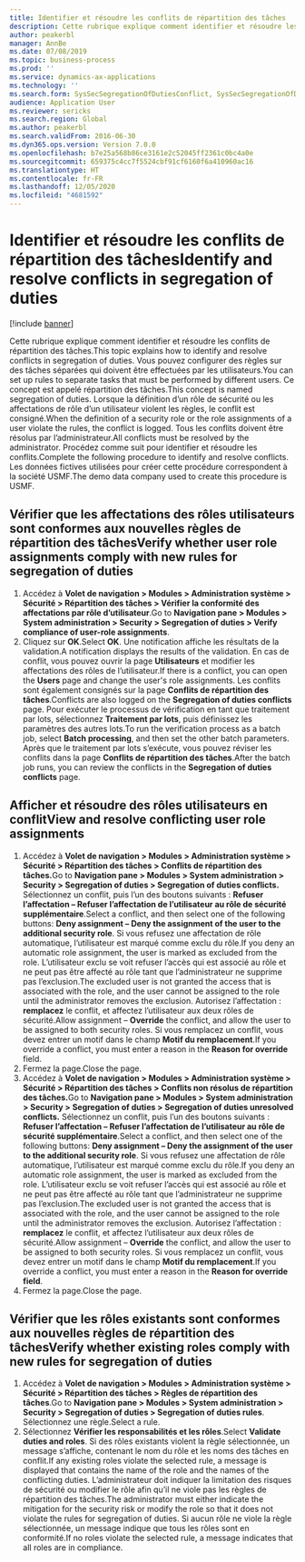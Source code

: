 ```yaml
---
title: Identifier et résoudre les conflits de répartition des tâches
description: Cette rubrique explique comment identifier et résoudre les conflits de répartition des tâches.
author: peakerbl
manager: AnnBe
ms.date: 07/08/2019
ms.topic: business-process
ms.prod: ''
ms.service: dynamics-ax-applications
ms.technology: ''
ms.search.form: SysSecSegregationOfDutiesConflict, SysSecSegregationOfDutiesRule
audience: Application User
ms.reviewer: sericks
ms.search.region: Global
ms.author: peakerbl
ms.search.validFrom: 2016-06-30
ms.dyn365.ops.version: Version 7.0.0
ms.openlocfilehash: b7e25a568b86ce3161e2c52045ff2361c0bc4a0e
ms.sourcegitcommit: 659375c4cc7f5524cbf91cf6160f6a410960ac16
ms.translationtype: HT
ms.contentlocale: fr-FR
ms.lasthandoff: 12/05/2020
ms.locfileid: "4681592"
---
```

# <a name="identify-and-resolve-conflicts-in-segregation-of-duties"></a><span data-ttu-id="4d0d1-103">Identifier et résoudre les conflits de répartition des tâches</span><span class="sxs-lookup"><span data-stu-id="4d0d1-103">Identify and resolve conflicts in segregation of duties</span></span>

[!include [banner](../../includes/banner.md)]

<span data-ttu-id="4d0d1-104">Cette rubrique explique comment identifier et résoudre les conflits de répartition des tâches.</span><span class="sxs-lookup"><span data-stu-id="4d0d1-104">This topic explains how to identify and resolve conflicts in segregation of duties.</span></span> <span data-ttu-id="4d0d1-105">Vous pouvez configurer des règles sur des tâches séparées qui doivent être effectuées par les utilisateurs.</span><span class="sxs-lookup"><span data-stu-id="4d0d1-105">You can set up rules to separate tasks that must be performed by different users.</span></span> <span data-ttu-id="4d0d1-106">Ce concept est appelé répartition des tâches.</span><span class="sxs-lookup"><span data-stu-id="4d0d1-106">This concept is named segregation of duties.</span></span> <span data-ttu-id="4d0d1-107">Lorsque la définition d’un rôle de sécurité ou les affectations de rôle d’un utilisateur violent les règles, le conflit est consigné.</span><span class="sxs-lookup"><span data-stu-id="4d0d1-107">When the definition of a security role or the role assignments of a user violate the rules, the conflict is logged.</span></span> <span data-ttu-id="4d0d1-108">Tous les conflits doivent être résolus par l’administrateur.</span><span class="sxs-lookup"><span data-stu-id="4d0d1-108">All conflicts must be resolved by the administrator.</span></span> <span data-ttu-id="4d0d1-109">Procédez comme suit pour identifier et résoudre les conflits.</span><span class="sxs-lookup"><span data-stu-id="4d0d1-109">Complete the following procedure to identify and resolve conflicts.</span></span> <span data-ttu-id="4d0d1-110">Les données fictives utilisées pour créer cette procédure correspondent à la société USMF.</span><span class="sxs-lookup"><span data-stu-id="4d0d1-110">The demo data company used to create this procedure is USMF.</span></span>


## <a name="verify-whether-user-role-assignments-comply-with-new-rules-for-segregation-of-duties"></a><span data-ttu-id="4d0d1-111">Vérifier que les affectations des rôles utilisateurs sont conformes aux nouvelles règles de répartition des tâches</span><span class="sxs-lookup"><span data-stu-id="4d0d1-111">Verify whether user role assignments comply with new rules for segregation of duties</span></span>
1. <span data-ttu-id="4d0d1-112">Accédez à **Volet de navigation > Modules > Administration système > Sécurité > Répartition des tâches > Vérifier la conformité des affectations par rôle d’utilisateur**.</span><span class="sxs-lookup"><span data-stu-id="4d0d1-112">Go to **Navigation pane > Modules > System administration > Security > Segregation of duties > Verify compliance of user-role assignments**.</span></span>
2. <span data-ttu-id="4d0d1-113">Cliquez sur **OK**.</span><span class="sxs-lookup"><span data-stu-id="4d0d1-113">Select **OK**.</span></span> <span data-ttu-id="4d0d1-114">Une notification affiche les résultats de la validation.</span><span class="sxs-lookup"><span data-stu-id="4d0d1-114">A notification displays the results of the validation.</span></span> <span data-ttu-id="4d0d1-115">En cas de conflit, vous pouvez ouvrir la page **Utilisateurs** et modifier les affectations des rôles de l’utilisateur.</span><span class="sxs-lookup"><span data-stu-id="4d0d1-115">If there is a conflict, you can open the **Users** page and change the user's role assignments.</span></span> <span data-ttu-id="4d0d1-116">Les conflits sont également consignés sur la page **Conflits de répartition des tâches**.</span><span class="sxs-lookup"><span data-stu-id="4d0d1-116">Conflicts are also logged on the **Segregation of duties conflicts** page.</span></span> <span data-ttu-id="4d0d1-117">Pour exécuter le processus de vérification en tant que traitement par lots, sélectionnez **Traitement par lots**, puis définissez les paramètres des autres lots.</span><span class="sxs-lookup"><span data-stu-id="4d0d1-117">To run the verification process as a batch job, select **Batch processing**, and then set the other batch parameters.</span></span> <span data-ttu-id="4d0d1-118">Après que le traitement par lots s’exécute, vous pouvez réviser les conflits dans la page **Conflits de répartition des tâches**.</span><span class="sxs-lookup"><span data-stu-id="4d0d1-118">After the batch job runs, you can review the conflicts in the **Segregation of duties conflicts** page.</span></span>  

## <a name="view-and-resolve-conflicting-user-role-assignments"></a><span data-ttu-id="4d0d1-119">Afficher et résoudre des rôles utilisateurs en conflit</span><span class="sxs-lookup"><span data-stu-id="4d0d1-119">View and resolve conflicting user role assignments</span></span>
1. <span data-ttu-id="4d0d1-120">Accédez à **Volet de navigation > Modules > Administration système > Sécurité > Répartition des tâches > Conflits de répartition des tâches.**</span><span class="sxs-lookup"><span data-stu-id="4d0d1-120">Go to **Navigation pane > Modules > System administration > Security > Segregation of duties > Segregation of duties conflicts.**</span></span> <span data-ttu-id="4d0d1-121">Sélectionnez un conflit, puis l’un des boutons suivants : **Refuser l’affectation – Refuser l’affectation de l’utilisateur au rôle de sécurité supplémentaire**.</span><span class="sxs-lookup"><span data-stu-id="4d0d1-121">Select a conflict, and then select one of the following buttons: **Deny assignment – Deny the assignment of the user to the additional security role**.</span></span> <span data-ttu-id="4d0d1-122">Si vous refusez une affectation de rôle automatique, l’utilisateur est marqué comme exclu du rôle.</span><span class="sxs-lookup"><span data-stu-id="4d0d1-122">If you deny an automatic role assignment, the user is marked as excluded from the role.</span></span> <span data-ttu-id="4d0d1-123">L’utilisateur exclu se voit refuser l’accès qui est associé au rôle et ne peut pas être affecté au rôle tant que l’administrateur ne supprime pas l’exclusion.</span><span class="sxs-lookup"><span data-stu-id="4d0d1-123">The excluded user is not granted the access that is associated with the role, and the user cannot be assigned to the role until the administrator removes the exclusion.</span></span> <span data-ttu-id="4d0d1-124">Autorisez l’affectation : **remplacez** le conflit, et affectez l’utilisateur aux deux rôles de sécurité.</span><span class="sxs-lookup"><span data-stu-id="4d0d1-124">Allow assignment – **Override** the conflict, and allow the user to be assigned to both security roles.</span></span> <span data-ttu-id="4d0d1-125">Si vous remplacez un conflit, vous devez entrer un motif dans le champ **Motif du remplacement**.</span><span class="sxs-lookup"><span data-stu-id="4d0d1-125">If you override a conflict, you must enter a reason in the **Reason for override** field.</span></span>  
2. <span data-ttu-id="4d0d1-126">Fermez la page.</span><span class="sxs-lookup"><span data-stu-id="4d0d1-126">Close the page.</span></span>
3. <span data-ttu-id="4d0d1-127">Accédez à **Volet de navigation > Modules > Administration système > Sécurité > Répartition des tâches > Conflits non résolus de répartition des tâches.**</span><span class="sxs-lookup"><span data-stu-id="4d0d1-127">Go to **Navigation pane > Modules > System administration > Security > Segregation of duties > Segregation of duties unresolved conflicts.**</span></span> <span data-ttu-id="4d0d1-128">Sélectionnez un conflit, puis l’un des boutons suivants : **Refuser l’affectation – Refuser l’affectation de l’utilisateur au rôle de sécurité supplémentaire**.</span><span class="sxs-lookup"><span data-stu-id="4d0d1-128">Select a conflict, and then select one of the following buttons: **Deny assignment – Deny the assignment of the user to the additional security role**.</span></span> <span data-ttu-id="4d0d1-129">Si vous refusez une affectation de rôle automatique, l’utilisateur est marqué comme exclu du rôle.</span><span class="sxs-lookup"><span data-stu-id="4d0d1-129">If you deny an automatic role assignment, the user is marked as excluded from the role.</span></span> <span data-ttu-id="4d0d1-130">L’utilisateur exclu se voit refuser l’accès qui est associé au rôle et ne peut pas être affecté au rôle tant que l’administrateur ne supprime pas l’exclusion.</span><span class="sxs-lookup"><span data-stu-id="4d0d1-130">The excluded user is not granted the access that is associated with the role, and the user cannot be assigned to the role until the administrator removes the exclusion.</span></span> <span data-ttu-id="4d0d1-131">Autorisez l’affectation : **remplacez** le conflit, et affectez l’utilisateur aux deux rôles de sécurité.</span><span class="sxs-lookup"><span data-stu-id="4d0d1-131">Allow assignment – **Override** the conflict, and allow the user to be assigned to both security roles.</span></span> <span data-ttu-id="4d0d1-132">Si vous remplacez un conflit, vous devez entrer un motif dans le champ **Motif du remplacement**.</span><span class="sxs-lookup"><span data-stu-id="4d0d1-132">If you override a conflict, you must enter a reason in the **Reason for override field**.</span></span>    
4. <span data-ttu-id="4d0d1-133">Fermez la page.</span><span class="sxs-lookup"><span data-stu-id="4d0d1-133">Close the page.</span></span>

## <a name="verify-whether-existing-roles-comply-with-new-rules-for-segregation-of-duties"></a><span data-ttu-id="4d0d1-134">Vérifier que les rôles existants sont conformes aux nouvelles règles de répartition des tâches</span><span class="sxs-lookup"><span data-stu-id="4d0d1-134">Verify whether existing roles comply with new rules for segregation of duties</span></span>
1. <span data-ttu-id="4d0d1-135">Accédez à **Volet de navigation > Modules > Administration système > Sécurité > Répartition des tâches > Règles de répartition des tâches**.</span><span class="sxs-lookup"><span data-stu-id="4d0d1-135">Go to **Navigation pane > Modules > System administration > Security > Segregation of duties > Segregation of duties rules**.</span></span> <span data-ttu-id="4d0d1-136">Sélectionnez une règle.</span><span class="sxs-lookup"><span data-stu-id="4d0d1-136">Select a rule.</span></span>  
2. <span data-ttu-id="4d0d1-137">Sélectionnez **Vérifier les responsabilités et les rôles**.</span><span class="sxs-lookup"><span data-stu-id="4d0d1-137">Select **Validate duties and roles**.</span></span> <span data-ttu-id="4d0d1-138">Si des rôles existants violent la règle sélectionnée, un message s’affiche, contenant le nom du rôle et les noms des tâches en conflit.</span><span class="sxs-lookup"><span data-stu-id="4d0d1-138">If any existing roles violate the selected rule, a message is displayed that contains the name of the role and the names of the conflicting duties.</span></span> <span data-ttu-id="4d0d1-139">L’administrateur doit indiquer la limitation des risques de sécurité ou modifier le rôle afin qu’il ne viole pas les règles de répartition des tâches.</span><span class="sxs-lookup"><span data-stu-id="4d0d1-139">The administrator must either indicate the mitigation for the security risk or modify the role so that it does not violate the rules for segregation of duties.</span></span> <span data-ttu-id="4d0d1-140">Si aucun rôle ne viole la règle sélectionnée, un message indique que tous les rôles sont en conformité.</span><span class="sxs-lookup"><span data-stu-id="4d0d1-140">If no roles violate the selected rule, a message indicates that all roles are in compliance.</span></span>  

